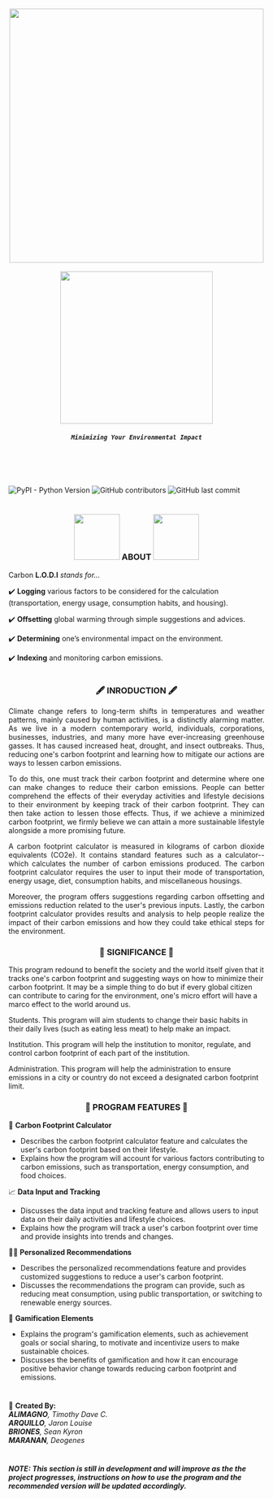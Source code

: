 <br>

<p align="center">
  <img src="https://openseauserdata.com/files/789252fba32d5b8fba2ada31c7494e85.gif" width="500px"/><br><br>
<img src="https://cdn.discordapp.com/attachments/1048446248274890764/1090452906676854935/AJKNDKANLD-1.png?fbclid=IwAR375VbPkiX4xkE3Em5QXE7dgA0EyWxoHw4paKdktEC-3ppjOtD3rDQ3dE0" width="300px"/><br>
</p>

<h5 align="center"><code>Minimizing Your Environmental Impact</code></h5>


<br><br><br>

![PyPI - Python Version](https://img.shields.io/pypi/pyversions/Django?color=red&logoColor=light%20red&style=for-the-badge) ![GitHub contributors](https://img.shields.io/github/contributors/JaronLouise/Carbon_LODI?color=blue&style=for-the-badge) ![GitHub last commit](https://img.shields.io/github/last-commit/JaronLouise/Carbon_LODI?style=for-the-badge)

#

<h3 align = "center"><img src="https://i.pinimg.com/originals/ee/9d/de/ee9dde88ff4949f5984bf108bdeea0bc.gif" width="90px"/> ABOUT <img src="https://i.pinimg.com/originals/ee/9d/de/ee9dde88ff4949f5984bf108bdeea0bc.gif" width="90px"/></h3>

Carbon __L.O.D.I__ _stands for..._

✔️ __Logging__ various factors to be considered for the calculation (transportation, energy usage, consumption habits, and housing).

✔️ __Offsetting__ global warming through simple suggestions and advices. 

✔️ __Determining__ one’s environmental impact on the environment.

✔️ __Indexing__ and monitoring carbon emissions.

#

<h3 align = "center">🖋 INRODUCTION 🖋</h3>

<p align="justify">
Climate change refers to long-term shifts in temperatures and weather patterns, mainly caused by human activities, is a distinctly alarming matter. As we live in a modern contemporary world, individuals, corporations, businesses, industries, and many more have ever-increasing greenhouse gasses. It has caused increased heat, drought, and insect outbreaks. Thus, reducing one's carbon footprint and learning how to mitigate our actions are ways to lessen carbon emissions.
</p>

<p align="justify">
To do this, one must track their carbon footprint and determine where one can make changes to reduce their carbon emissions. People can better comprehend the effects of their everyday activities and lifestyle decisions to their environment by keeping track of their carbon footprint. They can then take action to lessen those effects. Thus, if we achieve a minimized carbon footprint, we firmly believe we can attain a more sustainable lifestyle alongside a more promising future.
</p>

<p align="justify">
A carbon footprint calculator is measured in kilograms of carbon dioxide equivalents (CO2e). It contains standard features such as a calculator--which calculates the number of carbon emissions produced. The carbon footprint calculator requires the user to input their mode of transportation, energy usage, diet, consumption habits, and miscellaneous housings.
</p>


<p align="justify">
Moreover, the program offers suggestions regarding carbon offsetting and emissions reduction related to the user's previous inputs. Lastly, the carbon footprint calculator provides results and analysis to help people realize the impact of their carbon emissions and how they could take ethical steps for the environment.
</p>


<h3 align="center">🔋 SIGNIFICANCE 🔋</h3>
This program redound to benefit the society and the world itself given that it tracks one's carbon footprint and suggesting ways on how to minimize their carbon footprint. It may be a simple thing to do but if every global citizen can contribute to caring for the environment, one's micro effort will have a marco effect to the world around us. 

Students. This program will aim students to change their basic habits in their daily lives (such as eating less meat) to help make an impact.

Institution. This program will help the institution to monitor, regulate, and control carbon footprint of each part of the institution.  

Administration. This program will help the administration to ensure emissions in a city or country do not exceed a designated carbon footprint limit.


<h3 align="center">🚀 PROGRAM FEATURES 🚀</h3>

🧮 __Carbon Footprint Calculator__

* Describes the carbon footprint calculator feature and calculates the user's carbon footprint based on their lifestyle.  
* Explains how the program will account for various factors contributing to carbon emissions, such as transportation, energy consumption, and food choices.

📈 __Data Input and Tracking__

* Discusses the data input and tracking feature and allows users to input data on their daily activities and lifestyle choices.  
* Explains how the program will track a user's carbon footprint over time and provide insights into trends and changes.

👨‍🏫 __Personalized Recommendations__

* Describes the personalized recommendations feature and provides customized suggestions to reduce a user's carbon footprint.  
* Discusses the recommendations the program can provide, such as reducing meat consumption, using public transportation, or switching to renewable energy sources.

🎲 __Gamification Elements__

* Explains the program's gamification elements, such as achievement goals or social sharing, to motivate and incentivize users to make sustainable choices.  
* Discusses the benefits of gamification and how it can encourage positive behavior change towards reducing carbon footprint and emissions.
 
#

📝 __Created By:__  
___ALIMAGNO__, Timothy Dave C.   
__ARQUILLO__, Jaron Louise   
__BRIONES__, Sean Kyron   
__MARANAN__, Deogenes_
#

##### NOTE: This section is still in development and will improve as the the project progresses, instructions on how to use the program and the recommended version will be updated accordingly. 
#
